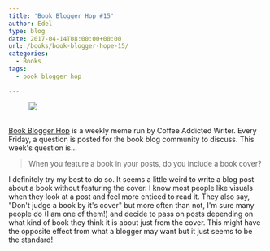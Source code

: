 ```yaml
---
title: 'Book Blogger Hop #15'
author: Edel
type: blog
date: 2017-04-14T08:00:00+00:00
url: /books/book-blogger-hope-15/
categories:
  - Books
tags:
  - book blogger hop

---
```

<figure><a rel="_nofollow" href="http://www.coffeeaddictedwriter.com/p/blog-page.html"><img src="https://i1.wp.com/3.bp.blogspot.com/-2bKizvp-A9w/WEjGAM4OjJI/AAAAAAAAV50/nU3xHQNtvSQQ8dRsB8OueG061E99KPrYACLcB/s1600/Book%2BBlogger%2BHop%2B%2528Final%2529.png?w=663&#038;ssl=1" data-recalc-dims="1" /></a></figure> 

<a rel="_nofollow" href="http://www.coffeeaddictedwriter.com/p/blog-page.html"></a>

<a rel="_nofollow" href="http://www.coffeeaddictedwriter.com/p/blog-page.html"><br /> </a><a rel="_nofollow" href="http://www.coffeeaddictedwriter.com/p/blog-page.html">Book Blogger Hop</a> is a weekly meme run by Coffee Addicted Writer. Every Friday, a question is posted for the book blog community to discuss. This week's question is&#8230;

> When you feature a book in your posts, do you include a book cover?

I definitely try my best to do so. It seems a little weird to write a blog post about a book without featuring the cover. I know most people like visuals when they look at a post and feel more enticed to read it. They also say, "Don't judge a book by it's cover" but more often than not, I'm sure many people do (I am one of them!) and decide to pass on posts depending on what kind of book they think it is about just from the cover. This might have the opposite effect from what a blogger may want but it just seems to be the standard!